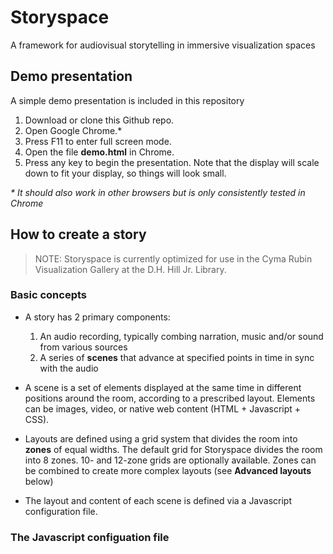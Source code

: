 # Storyspace

A framework for audiovisual storytelling in immersive visualization spaces

## Demo presentation

A simple demo presentation is included in this repository

1. Download or clone this Github repo.
3. Open Google Chrome.*
4. Press F11 to enter full screen mode.
5. Open the file **demo.html** in Chrome.
6. Press any key to begin the presentation. Note that the display will scale down to fit your display, so things will look small.

*\* It should also work in other browsers but is only consistently tested in Chrome*

## How to create a story

> NOTE: Storyspace is currently optimized for use in the Cyma Rubin Visualization Gallery at the D.H. Hill Jr. Library.

### Basic concepts

* A story has 2 primary components:

    1. An audio recording, typically combing narration, music and/or sound from various sources
    2. A series of **scenes** that advance at specified points in time in sync with the audio

* A scene is a set of elements displayed at the same time in different positions around the room, according to a prescribed layout. Elements can be images, video, or native web content (HTML + Javascript + CSS).

* Layouts are defined using a grid system that divides the room into **zones** of equal widths.
The default grid for Storyspace divides the room into 8 zones. 10- and 12-zone grids are optionally available. Zones can be combined to create more complex layouts (see **Advanced layouts** below)

* The layout and content of each scene is defined via a Javascript configuration file.


### The Javascript configuation file


